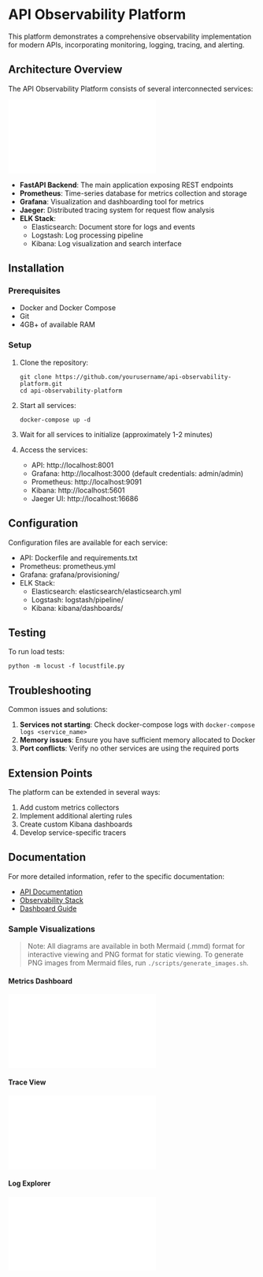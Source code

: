 # API Observability Platform

This platform demonstrates a comprehensive observability implementation for modern APIs, incorporating monitoring, logging, tracing, and alerting.

## Architecture Overview

The API Observability Platform consists of several interconnected services:

![Architecture Diagram](images/architecture.mmd)

- **FastAPI Backend**: The main application exposing REST endpoints
- **Prometheus**: Time-series database for metrics collection and storage
- **Grafana**: Visualization and dashboarding tool for metrics
- **Jaeger**: Distributed tracing system for request flow analysis
- **ELK Stack**: 
  - Elasticsearch: Document store for logs and events
  - Logstash: Log processing pipeline
  - Kibana: Log visualization and search interface

## Installation

### Prerequisites

- Docker and Docker Compose
- Git
- 4GB+ of available RAM

### Setup

1. Clone the repository:
   ```
   git clone https://github.com/yourusername/api-observability-platform.git
   cd api-observability-platform
   ```

2. Start all services:
   ```
   docker-compose up -d
   ```

3. Wait for all services to initialize (approximately 1-2 minutes)

4. Access the services:
   - API: http://localhost:8001
   - Grafana: http://localhost:3000 (default credentials: admin/admin)
   - Prometheus: http://localhost:9091
   - Kibana: http://localhost:5601
   - Jaeger UI: http://localhost:16686

## Configuration

Configuration files are available for each service:

- API: Dockerfile and requirements.txt
- Prometheus: prometheus.yml
- Grafana: grafana/provisioning/
- ELK Stack:
  - Elasticsearch: elasticsearch/elasticsearch.yml
  - Logstash: logstash/pipeline/
  - Kibana: kibana/dashboards/

## Testing

To run load tests:

```
python -m locust -f locustfile.py
```

## Troubleshooting

Common issues and solutions:

1. **Services not starting**: Check docker-compose logs with `docker-compose logs <service_name>`
2. **Memory issues**: Ensure you have sufficient memory allocated to Docker
3. **Port conflicts**: Verify no other services are using the required ports

## Extension Points

The platform can be extended in several ways:

1. Add custom metrics collectors
2. Implement additional alerting rules
3. Create custom Kibana dashboards
4. Develop service-specific tracers

## Documentation

For more detailed information, refer to the specific documentation:
- [API Documentation](API.md)
- [Observability Stack](OBSERVABILITY.md)
- [Dashboard Guide](DASHBOARD.md)

### Sample Visualizations

> Note: All diagrams are available in both Mermaid (.mmd) format for interactive viewing and PNG format for static viewing. To generate PNG images from Mermaid files, run `./scripts/generate_images.sh`.

#### Metrics Dashboard
![Metrics Dashboard](images/metrics_dashboard.mmd)

#### Trace View
![Jaeger Trace View](images/trace_view.mmd)

#### Log Explorer
![Kibana Log Explorer](images/log_explorer.mmd) 